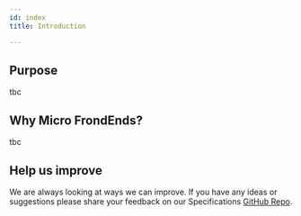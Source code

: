 ```yaml
---
id: index
title: Introduction

---
```

## Purpose

tbc


## Why Micro FrondEnds?

tbc



## Help us improve
We are always looking at ways we can improve. If you have any ideas or suggestions please share your feedback on our Specifications [GitHub Repo](https://github.com/LBHackney-IT/micro-frontends).
